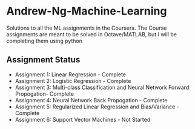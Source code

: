 # Andrew-Ng-Machine-Learning
Solutions to all the ML assignments in the Coursera. The Course assignments are meant to be solved in Octave/MATLAB, but I will be completing them using python

## Assignment Status
* Assignment 1: Linear Regression - Complete
* Assignment 2: Logistic Regression - Complete
* Assignment 3: Multi-class Classification and Neural Network Forward Propogation- Complete
* Assignment 4: Neural Network Back Propogation - Complete
* Assignment 5: Regularized Linear Regression and Bias/Variance - Complete
* Assignment 6: Support Vector Machines - Not Started
